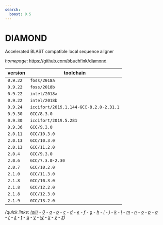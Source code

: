```yaml
---
search:
  boost: 0.5
---
```

# DIAMOND

Accelerated BLAST compatible local sequence aligner

*homepage*: <https://github.com/bbuchfink/diamond>

version | toolchain
--------|----------
``0.9.22`` | ``foss/2018a``
``0.9.22`` | ``foss/2018b``
``0.9.22`` | ``intel/2018a``
``0.9.22`` | ``intel/2018b``
``0.9.24`` | ``iccifort/2019.1.144-GCC-8.2.0-2.31.1``
``0.9.30`` | ``GCC/8.3.0``
``0.9.30`` | ``iccifort/2019.5.281``
``0.9.36`` | ``GCC/9.3.0``
``2.0.11`` | ``GCC/10.3.0``
``2.0.13`` | ``GCC/10.3.0``
``2.0.13`` | ``GCC/11.2.0``
``2.0.4`` | ``GCC/9.3.0``
``2.0.6`` | ``GCC/7.3.0-2.30``
``2.0.7`` | ``GCC/10.2.0``
``2.1.0`` | ``GCC/11.3.0``
``2.1.8`` | ``GCC/10.3.0``
``2.1.8`` | ``GCC/12.2.0``
``2.1.8`` | ``GCC/12.3.0``
``2.1.9`` | ``GCC/13.2.0``


*(quick links: [(all)](../index.md) - [0](../0/index.md) - [a](../a/index.md) - [b](../b/index.md) - [c](../c/index.md) - [d](../d/index.md) - [e](../e/index.md) - [f](../f/index.md) - [g](../g/index.md) - [h](../h/index.md) - [i](../i/index.md) - [j](../j/index.md) - [k](../k/index.md) - [l](../l/index.md) - [m](../m/index.md) - [n](../n/index.md) - [o](../o/index.md) - [p](../p/index.md) - [q](../q/index.md) - [r](../r/index.md) - [s](../s/index.md) - [t](../t/index.md) - [u](../u/index.md) - [v](../v/index.md) - [w](../w/index.md) - [x](../x/index.md) - [y](../y/index.md) - [z](../z/index.md))*

